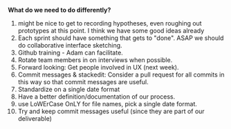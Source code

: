 
**What do we need to do differently?**

 1. might be nice to get to recording hypotheses, even roughing out prototypes at this point. I think we have some good ideas already
 2. Each sprint should have something that gets to "done". ASAP we should do collaborative interface sketching.
 3. Github training - Adam can facilitate.
 4. Rotate team members in on interviews when possible.
 5. Forward looking:  Get people involved in UX (next week).
 6. Commit messages & stackedit:  Consider a pull request for all commits in this way so that commit messages are useful.
 7. Standardize on a single date format
 8. Have a better definition/documentation of our process.
 9. use LoWErCase OnLY for file names, pick a single date format.
 10. Try and keep commit messages useful (since they are part of our deliverable)
